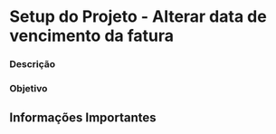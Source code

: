 # Setup do Projeto - Alterar data de vencimento da fatura


### Descrição



### Objetivo



## Informações Importantes